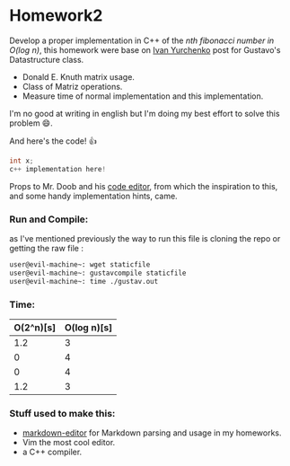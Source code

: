 # Homework2

Develop a proper implementation in C++ of the *nth fibonacci number in O(log n)*, this homework were base on [Ivan Yurchenko](http://kukuruku.co/hub/algorithms/the-nth-fibonacci-number-in-olog-n) post for Gustavo's Datastructure class. 

 * Donald E. Knuth matrix usage.
 * Class of Matriz operations.
 * Measure time of normal implementation and this implementation. 
 
I'm no good at writing in english but I'm doing my best effort to solve this problem :smile:. 

And here's the code! :+1:

```cpp 
int x;
c++ implementation here!
```

Props to Mr. Doob and his [code editor](http://mrdoob.com/projects/code-editor/), from which
the inspiration to this, and some handy implementation hints, came.
### Run and Compile:

as I've mentioned previously the way to run this file is cloning the repo or getting the raw file :
```bash
user@evil-machine~: wget staticfile
user@evil-machine~: gustavcompile staticfile 
user@evil-machine~: time ./gustav.out  
```



### Time:
 O(2^n)[s] | O(log n)[s]
--------|-------
 1.2   | 3
 0   | 4
 0   | 4
 1.2   | 3

### Stuff used to make this:

 * [markdown-editor](https://jbt.github.io/markdown-editor) for Markdown parsing and usage in my homeworks. 
 * Vim the most cool editor. 
 * a C++ compiler. 
 
